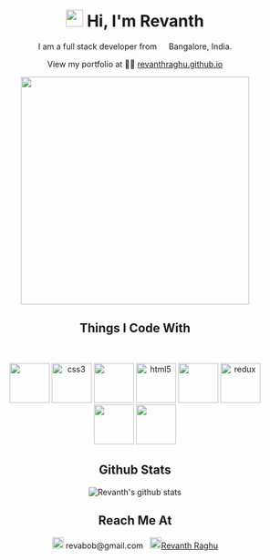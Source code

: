 <h1 align="center"><img src="https://emojis.slackmojis.com/emojis/images/1577305505/7373/hand_wave.gif?1577305505" width="30"/> Hi, I'm Revanth</h1>  

<p align="center">I am a full stack developer from <img src="https://image.flaticon.com/icons/svg/2322/2322510.svg" width="13"/> Bangalore, India. </p>

<p align="center">View my portfolio at 👨‍💻 <a href="https://revanthraghu.github.io" target="_blank">revanthraghu.github.io</a>  </p>

 
<p align="center">
<img width = "400px" src= "https://images.squarespace-cdn.com/content/v1/5769fc401b631bab1addb2ab/1541580611624-TE64QGKRJG8SWAIUS7NS/ke17ZwdGBToddI8pDm48kPoswlzjSVMM-SxOp7CV59BZw-zPPgdn4jUwVcJE1ZvWQUxwkmyExglNqGp0IvTJZamWLI2zvYWH8K3-s_4yszcp2ryTI0HqTOaaUohrI8PI6FXy8c9PWtBlqAVlUS5izpdcIXDZqDYvprRqZ29Pw0o/coding-freak.gif"/>
</p>

  <h2 align="center"><b>Things I Code With</b></h2>
  <br/>

<p align="center" >
<img src="https://media3.giphy.com/media/ln7z2eWriiQAllfVcn/200w.webp" width="70">
<img src="https://devicons.github.io/devicon/devicon.git/icons/css3/css3-original-wordmark.svg" alt="css3" width="70" height="70"/> 
<img src="https://i.giphy.com/media/LMt9638dO8dftAjtco/200.webp" width="70">
<img src="https://devicons.github.io/devicon/devicon.git/icons/html5/html5-original-wordmark.svg" alt="html5" width="70" height="70"/>
<img src="https://i.giphy.com/media/eNAsjO55tPbgaor7ma/200w.webp" width="70">
<img src="https://devicons.github.io/devicon/devicon.git/icons/redux/redux-original.svg" alt="redux" width="70" height="70"/>
<img src="https://i.giphy.com/media/KzJkzjggfGN5Py6nkT/200.webp" width="70">

<img src="https://i.giphy.com/media/IdyAQJVN2kVPNUrojM/200.webp" width="70">
   </p> 
  
<h2 align="center">Github Stats</h2>
<p align="center">  
<img align="center" src="https://github-readme-stats.vercel.app/api?username=revanthraghu&count_private=true&&show_icons=true&theme=dracula&count_private=true&line_height=32" alt="Revanth's github stats" />  
  
</p>


<h2 align="center">Reach Me At</h2>
<p align="center">
<img src="https://emojis.slackmojis.com/emojis/images/1450319444/38/gmail.png?1450319444" alt="email logo" height="20" width="20" /> revabob@gmail.com
 &nbsp; <a href="https://www.linkedin.com/in/revanthraghu/" target="_blank"><img src="https://emojis.slackmojis.com/emojis/images/1470343326/711/linkedin.png?1470343326" alt="linkedin logo" height="20" width="20" />Revanth Raghu</a> 
</p>
